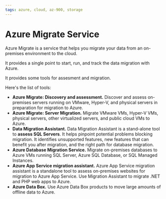 ```yaml
---
tags: azure, cloud, az-900, storage
---
```


# Azure Migrate Service

Azure Migrate is a service that helps you migrate your data from an on-premises environment to the cloud.

It provides a single point to start, run, and track the data migration with Azure.

It provides some tools for assesment and migration.

Here's the list of tools:

- **Azure Migrate: Discovery and assessment.** Discover and assess on-premises servers running on VMware, Hyper-V, and physical servers in preparation for migration to Azure.
- **Azure Migrate: Server Migration.** Migrate VMware VMs, Hyper-V VMs, physical servers, other virtualized servers, and public cloud VMs to Azure.
- **Data Migration Assistant.** Data Migration Assistant is a stand-alone tool to **assess SQL Servers**. It helps pinpoint potential problems blocking migration. It identifies unsupported features, new features that can benefit you after migration, and the right path for database migration.
- **Azure Database Migration Service.** Migrate on-premises databases to Azure VMs running SQL Server, Azure SQL Database, or SQL Managed Instances.
- **Azure App Service migration assistant.** Azure App Service migration assistant is a standalone tool to assess on-premises websites for migration to Azure App Service. Use Migration Assistant to migrate .NET and PHP web apps to Azure.
- **Azure Data Box.** Use Azure Data Box products to move large amounts of offline data to Azure.
